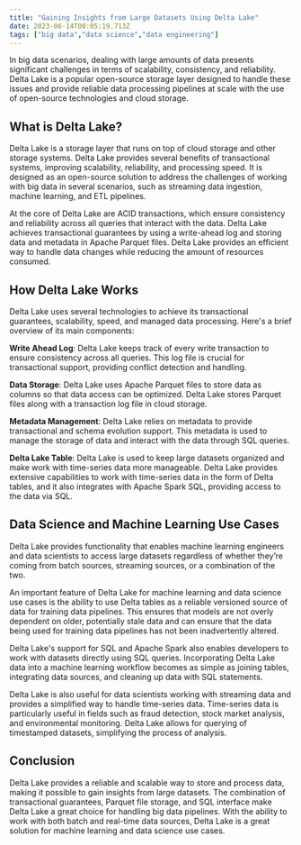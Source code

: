```yaml
---
title: "Gaining Insights from Large Datasets Using Delta Lake"
date: 2023-06-14T00:05:19.713Z
tags: ["big data","data science","data engineering"]
---
```



In big data scenarios, dealing with large amounts of data presents significant challenges in terms of scalability, consistency, and reliability. Delta Lake is a popular open-source storage layer designed to handle these issues and provide reliable data processing pipelines at scale with the use of open-source technologies and cloud storage.

## What is Delta Lake?

Delta Lake is a storage layer that runs on top of cloud storage and other storage systems. Delta Lake provides several benefits of transactional systems, improving scalability, reliability, and processing speed. It is designed as an open-source solution to address the challenges of working with big data in several scenarios, such as streaming data ingestion, machine learning, and ETL pipelines.

At the core of Delta Lake are ACID transactions, which ensure consistency and reliability across all queries that interact with the data. Delta Lake achieves transactional guarantees by using a write-ahead log and storing data and metadata in Apache Parquet files. Delta Lake provides an efficient way to handle data changes while reducing the amount of resources consumed.

## How Delta Lake Works

Delta Lake uses several technologies to achieve its transactional guarantees, scalability, speed, and managed data processing. Here's a brief overview of its main components:

**Write Ahead Log**: Delta Lake keeps track of every write transaction to ensure consistency across all queries. This log file is crucial for transactional support, providing conflict detection and handling.

**Data Storage**: Delta Lake uses Apache Parquet files to store data as columns so that data access can be optimized. Delta Lake stores Parquet files along with a transaction log file in cloud storage.

**Metadata Management**: Delta Lake relies on metadata to provide transactional and schema evolution support. This metadata is used to manage the storage of data and interact with the data through SQL queries.

**Delta Lake Table**: Delta Lake is used to keep large datasets organized and make work with time-series data more manageable. Delta Lake provides extensive capabilities to work with time-series data in the form of Delta tables, and it also integrates with Apache Spark SQL, providing access to the data via SQL.

## Data Science and Machine Learning Use Cases

Delta Lake provides functionality that enables machine learning engineers and data scientists to access large datasets regardless of whether they’re coming from batch sources, streaming sources, or a combination of the two.

An important feature of Delta Lake for machine learning and data science use cases is the ability to use Delta tables as a reliable versioned source of data for training data pipelines. This ensures that models are not overly dependent on older, potentially stale data and can ensure that the data being used for training data pipelines has not been inadvertently altered.

Delta Lake's support for SQL and Apache Spark also enables developers to work with datasets directly using SQL queries. Incorporating Delta Lake data into a machine learning workflow becomes as simple as joining tables, integrating data sources, and cleaning up data with SQL statements.

Delta Lake is also useful for data scientists working with streaming data and provides a simplified way to handle time-series data. Time-series data is particularly useful in fields such as fraud detection, stock market analysis, and environmental monitoring. Delta Lake allows for querying of timestamped datasets, simplifying the process of analysis.

## Conclusion

Delta Lake provides a reliable and scalable way to store and process data, making it possible to gain insights from large datasets. The combination of transactional guarantees, Parquet file storage, and SQL interface make Delta Lake a great choice for handling big data pipelines. With the ability to work with both batch and real-time data sources, Delta Lake is a great solution for machine learning and data science use cases.